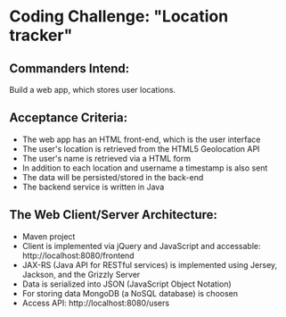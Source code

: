Coding Challenge: "Location tracker"
====================================

Commanders Intend:
-----------------
Build a web app, which stores user locations.


Acceptance Criteria:
-------------------
* The web app has an HTML front-end, which is the user interface
* The user's location is retrieved from the HTML5 Geolocation API
* The user's name is retrieved via a HTML form
* In addition to each location and username a timestamp is also sent
* The data will be persisted/stored in the back-end
* The backend service is written in Java

The Web Client/Server Architecture:
----------------------------------
* Maven project
* Client is implemented via jQuery and JavaScript and accessable: http://localhost:8080/frontend
* JAX-RS (Java API for RESTful services) is implemented using Jersey, Jackson, and the Grizzly Server
* Data is serialized into JSON (JavaScript Object Notation)
* For storing data MongoDB (a NoSQL database) is choosen
* Access API: http://localhost:8080/users